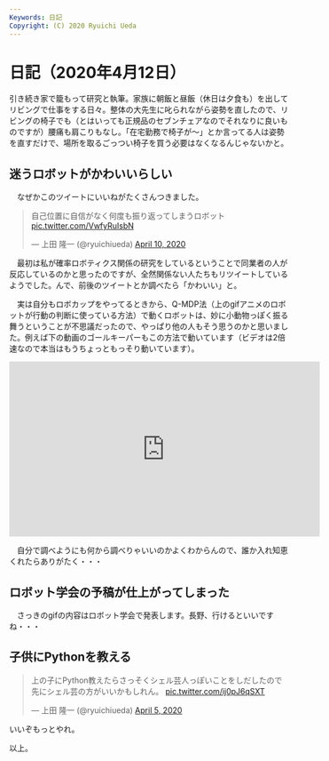 ```yaml
---
Keywords: 日記
Copyright: (C) 2020 Ryuichi Ueda
---
```


# 日記（2020年4月12日）

引き続き家で籠もって研究と執筆。家族に朝飯と昼飯（休日は夕食も）を出してリビングで仕事をする日々。整体の大先生に叱られながら姿勢を直したので、リビングの椅子でも（とはいっても正規品のセブンチェアなのでそれなりに良いものですが）腰痛も肩こりもなし。「在宅勤務で椅子が〜」とか言ってる人は姿勢を直すだけで、場所を取るごっつい椅子を買う必要はなくなるんじゃないかと。


## 迷うロボットがかわいいらしい

　なぜかこのツイートにいいねがたくさんつきました。

<blockquote class="twitter-tweet"><p lang="ja" dir="ltr">自己位置に自信がなく何度も振り返ってしまうロボット <a href="https://t.co/VwfyRuIsbN">pic.twitter.com/VwfyRuIsbN</a></p>&mdash; 上田 隆一 (@ryuichiueda) <a href="https://twitter.com/ryuichiueda/status/1248420328176377859?ref_src=twsrc%5Etfw">April 10, 2020</a></blockquote> <script async src="https://platform.twitter.com/widgets.js" charset="utf-8"></script>

　最初は私が確率ロボティクス関係の研究をしているということで同業者の人が反応しているのかと思ったのですが、全然関係ない人たちもリツイートしているようでした。んで、前後のツイートとか調べたら「かわいい」と。


　実は自分もロボカップをやってるときから、Q-MDP法（上のgifアニメのロボットが行動の判断に使っている方法）で動くロボットは、妙に小動物っぽく振る舞うということが不思議だったので、やっぱり他の人もそう思うのかと思いました。例えば下の動画のゴールキーパーもこの方法で動いています（ビデオは2倍速なので本当はもうちょっともっそり動いています）。

<iframe width="560" height="315" src="https://www.youtube.com/embed/fsQicKXE5AU" frameborder="0" allow="accelerometer; autoplay; encrypted-media; gyroscope; picture-in-picture" allowfullscreen></iframe>


　自分で調べようにも何から調べりゃいいのかよくわからんので、誰か入れ知恵くれたらありがたく・・・


## ロボット学会の予稿が仕上がってしまった

　さっきのgifの内容はロボット学会で発表します。長野、行けるといいですね・・・


## 子供にPythonを教える

<blockquote class="twitter-tweet"><p lang="ja" dir="ltr">上の子にPython教えたらさっそくシェル芸人っぽいことをしだしたので先にシェル芸の方がいいかもしれん。 <a href="https://t.co/ij0pJ6qSXT">pic.twitter.com/ij0pJ6qSXT</a></p>&mdash; 上田 隆一 (@ryuichiueda) <a href="https://twitter.com/ryuichiueda/status/1246698713252122629?ref_src=twsrc%5Etfw">April 5, 2020</a></blockquote> <script async src="https://platform.twitter.com/widgets.js" charset="utf-8"></script>

いいぞもっとやれ。


以上。
